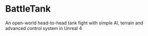 # BattleTank
An open-world head-to-head tank fight with simple AI, terrain and advanced control system in Unreal 4
